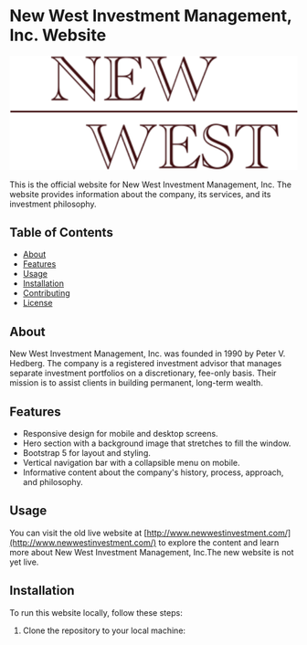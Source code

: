 # New West Investment Management, Inc. Website

![Website Preview](/img/newWestLogo.svg)

This is the official website for New West Investment Management, Inc. The website provides information about the company, its services, and its investment philosophy.

## Table of Contents

- [About](#about)
- [Features](#features)
- [Usage](#usage)
- [Installation](#installation)
- [Contributing](#contributing)
- [License](#license)

## About

New West Investment Management, Inc. was founded in 1990 by Peter V. Hedberg. The company is a registered investment advisor that manages separate investment portfolios on a discretionary, fee-only basis. Their mission is to assist clients in building permanent, long-term wealth.

## Features

- Responsive design for mobile and desktop screens.
- Hero section with a background image that stretches to fill the window.
- Bootstrap 5 for layout and styling.
- Vertical navigation bar with a collapsible menu on mobile.
- Informative content about the company's history, process, approach, and philosophy.

## Usage

You can visit the old live website at [http://www.newwestinvestment.com/](http://www.newwestinvestment.com/) to explore the content and learn more about New West Investment Management, Inc.The new website is not yet live.

## Installation

To run this website locally, follow these steps:

1. Clone the repository to your local machine:
